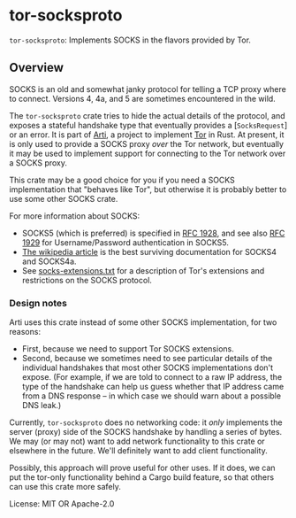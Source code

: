 # tor-socksproto

`tor-socksproto`: Implements SOCKS in the flavors provided by Tor.

## Overview

SOCKS is an old and somewhat janky protocol for telling a TCP
proxy where to connect.  Versions 4, 4a, and 5 are sometimes
encountered in the wild.

The `tor-socksproto` crate tries to hide the actual details of the
protocol, and exposes a stateful handshake type that eventually
provides a [`SocksRequest`] or an error.  It is part of
[Arti](https://gitlab.torproject.org/tpo/core/arti/), a project to
implement [Tor](https://www.torproject.org/) in Rust.
At present, it is only used to provide a
SOCKS proxy _over_ the Tor network, but eventually it may be used
to implement support for connecting to the Tor network over a
SOCKS proxy.

This crate may be a good choice for you if you need a SOCKS
implementation that "behaves like Tor", but otherwise it is
probably better to use some other SOCKS crate.

For more information about SOCKS:

  * SOCKS5 (which is preferred) is specified in
    [RFC 1928](https://tools.ietf.org/html/rfc1928), and see also
    [RFC 1929](https://tools.ietf.org/html/rfc1929) for
    Username/Password authentication in SOCKS5.
  * [The wikipedia article](https://en.wikipedia.org/wiki/SOCKS)
    is the best surviving documentation for SOCKS4 and SOCKS4a.
  * See
    [socks-extensions.txt](https://spec.torproject.org/socks-extensions)
    for a description of Tor's extensions and restrictions on the
    SOCKS protocol.

### Design notes

Arti uses this crate instead of some other SOCKS implementation,
for two reasons:

 * First, because we need to support Tor SOCKS extensions.
 * Second, because we sometimes need to see particular details
   of the individual handshakes that most other SOCKS
   implementations don't expose.  (For example, if we are told to
   connect to a raw IP address, the type of the handshake can help
   us guess whether that IP address came from a DNS response – in
   which case we should warn about a possible DNS leak.)

Currently, `tor-socksproto` does no networking code: it _only_
implements the server (proxy) side of the SOCKS handshake by
handling a series of bytes.  We may (or may not) want to add
network functionality to this crate or elsewhere in the future.
We'll definitely want to add client functionality.

Possibly, this approach will prove useful for other uses.  If it
does, we can put the tor-only functionality behind a Cargo build
feature, so that others can use this crate more safely.

License: MIT OR Apache-2.0
